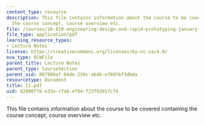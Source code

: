 ```yaml
---
content_type: resource
description: This file contains information about the course to be covered containing
  the course concept, course overview etc.
file: /courses/16-810-engineering-design-and-rapid-prototyping-january-iap-2005/82806ff6e33ecfa6ef64f23f92017cf4_l1.pdf
file_type: application/pdf
learning_resource_types:
- Lecture Notes
license: https://creativecommons.org/licenses/by-nc-sa/4.0/
ocw_type: OCWFile
parent_title: Lecture Notes
parent_type: CourseSection
parent_uid: 807886af-84de-250c-ab4b-e78976f3dbda
resourcetype: Document
title: l1.pdf
uid: 82806ff6-e33e-cfa6-ef64-f23f92017cf4
---
```

This file contains information about the course to be covered containing the course concept, course overview etc.